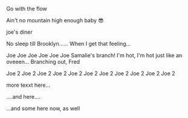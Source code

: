 Go with the flow




Ain't no mountain high enough baby 😎

joe's diner







No sleep till Brooklyn......
When I get that feeling...

Joe Joe Joe Joe Joe Joe
Samalie's branch!
I'm hot, I'm hot just like an oveeen...
Branching out, Fred

Joe 2
Joe 2
Joe 2
Joe 2
Joe 2
Joe 2
Joe 2
Joe 2
Joe 2
Joe 2
Joe 2



more texxt here...



....and here....


...and some here now, as well